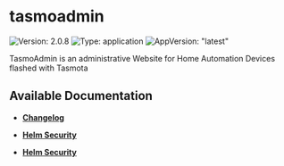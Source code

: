 # tasmoadmin

![Version: 2.0.8](https://img.shields.io/badge/Version-2.0.8-informational?style=flat-square) ![Type: application](https://img.shields.io/badge/Type-application-informational?style=flat-square) ![AppVersion: "latest"](https://img.shields.io/badge/AppVersion-"latest"-informational?style=flat-square)

TasmoAdmin is an administrative Website for Home Automation Devices flashed with Tasmota

## Available Documentation

- [**Changelog**](CHANGELOG)

- [**Helm Security**](container-security)

- [**Helm Security**](helm-security)

